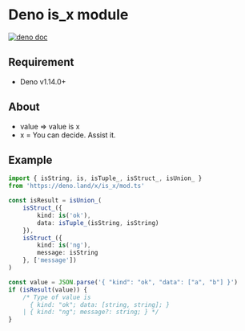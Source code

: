 # Deno is_x module
[![deno doc](https://doc.deno.land/badge.svg)](https://deno.land/x/is_x)

## Requirement
- Deno v1.14.0+

## About
- value => value is x
- x = You can decide. Assist it.

## Example
```typescript
import { isString, is, isTuple_, isStruct_, isUnion_ }
from 'https://deno.land/x/is_x/mod.ts'

const isResult = isUnion_(
    isStruct_({
        kind: is('ok'),
        data: isTuple_(isString, isString)
    }),
    isStruct_({
        kind: is('ng'),
        message: isString
    }, ['message'])
)

const value = JSON.parse('{ "kind": "ok", "data": ["a", "b"] }')
if (isResult(value)) {
    /* Type of value is
      { kind: "ok"; data: [string, string]; }
    | { kind: "ng"; message?: string; } */
}
```
